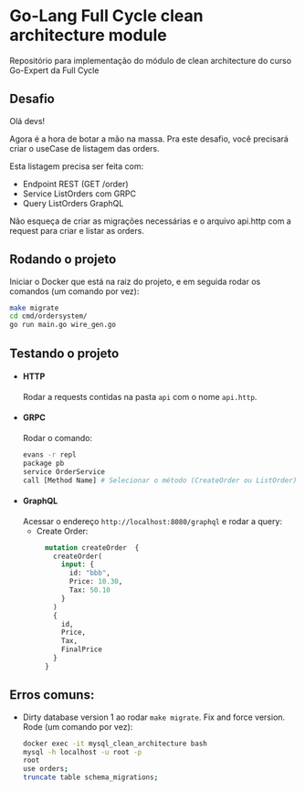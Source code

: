 # Go-Lang Full Cycle clean architecture module
Repositório para implementação do módulo de clean architecture do curso Go-Expert da Full Cycle

## Desafio
Olá devs!

Agora é a hora de botar a mão na massa. Pra este desafio, você precisará criar o useCase de listagem das orders.

Esta listagem precisa ser feita com:
- Endpoint REST (GET /order)
- Service ListOrders com GRPC
- Query ListOrders GraphQL

Não esqueça de criar as migrações necessárias e o arquivo api.http com a request para criar e listar as orders.

## Rodando o projeto
Iniciar o Docker que está na raiz do projeto, e em seguida rodar os comandos (um comando por vez):
```bash
make migrate
cd cmd/ordersystem/
go run main.go wire_gen.go
```

## Testando o projeto
- #### HTTP
  Rodar a requests contidas na pasta `api` com o nome `api.http`.
- #### GRPC
  Rodar o comando:
  ```bash
  evans -r repl
  package pb
  service OrderService
  call [Method Name] # Selecionar o método (CreateOrder ou ListOrder).
  ```
- #### GraphQL
  Acessar o endereço `http://localhost:8080/graphql` e rodar a query:
  - Create Order:
    ```graphql
      mutation createOrder  {
        createOrder(
          input: {
            id: "bbb",
            Price: 10.30,
            Tax: 50.10
          }
        )
        {
          id,
          Price, 
          Tax,
          FinalPrice
        }
      }
      ```

## Erros comuns:
- Dirty database version 1 ao rodar `make migrate`. Fix and force version. Rode (um comando por vez):
    ```bash
    docker exec -it mysql_clean_architecture bash
    mysql -h localhost -u root -p
    root
    use orders;
    truncate table schema_migrations;
    ```